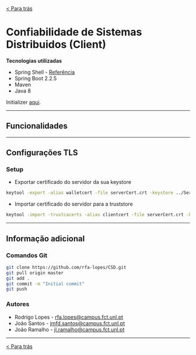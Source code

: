 [< Para trás](../README.md)
# Confiabilidade de Sistemas Distribuidos (Client)

**Tecnologias utilizadas**

* Spring Shell - [Referência](https://projects.spring.io/spring-shell/)
* Spring Boot 2.2.5
* Maven
* Java 8

Initializer [aqui](https://start.spring.io/).

---

## Funcionalidades

---

## Configurações TLS
### Setup
* Exportar certificado do servidor da sua keystore
```bash
keytool -export -alias walletcert -file serverCert.crt -keystore ../Server/TLS/walletCert.jks -storepass wallet
```
* Importar certificado do servidor para a truststore
```bash
keytool -import -trustcacerts -alias clientcert -file serverCert.crt -keystore client.jks
```

---

## Informação adicional

### Comandos Git
```bash
git clone https://github.com/rfa-lopes/CSD.git
git pull origin master
git add .
git commit -m "Initial commit"
git push
```


### Autores
* Rodrigo Lopes - rfa.lopes@campus.fct.unl.pt
* João Santos - jmfd.santos@campus.fct.unl.pt
* João Ramalho - jl.ramalho@campus.fct.unl.pt

---

[< Para trás](../README.md)
